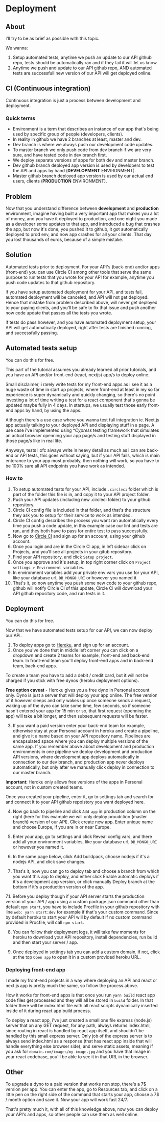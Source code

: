 # Deployment

## About

I'll try to be as brief as possible with this topic.

We wanna:
1. Setup automated tests, anytime we push an update to our API github repo, tests should be automatically ran and if they fail it will let us know.
2. Anytime we push and update to our API github repo, AND automated tests are successfull new version of our API will get deployed online.

## CI (Continuous integration)

Continuous integration is just a process between development and deployment.

### Quick terms

- Environment is a term that describes an instance of our app that's being used by specific group of people (developers, clients).
- In reality in github we have 2 branches at least, master and dev.
- Dev branch is where we always push our development code updates.
- To master branch we only push code from dev branch if we are very sure, and have tested code in dev branch first.
- We deploy separate versions of apps for both dev and master branch.
- Dev github branch deployed app version is used by developers to test the API and apps by hand (**DEVELOPMENT** ENVIRONMENT).
- Master github branch deployed app version is used by our actual end users, clients (**PRODUCTION** ENVIRONMENT).

## Problem

Now that you understand difference between **development** and **production** environment, imagine having built a very important app that makes you a lot of money, and you have it deployed to production, and one night you made as a developer some updates to that app, and introduced a bug that crashes the app, but now it's done, you pushed it to github, it got automatically deployed to prod env, and now app crashes for all your clients. That day you lost thousands of euros, because of a simple mistake.

## Solution

Automated tests prior to deployment. For your API's (back-end) and/or apps (front-end) you can use Circle CI among other tools that serve the same purpose to run tests that you wrote for your API for example, anytime you push code updates to that github repository.

If you have setup automated deployment for your API, and tests fail, automated deployment will be canceled, and API will not get deployed. Hence that mistake from problem described above, will never get deployed to your paying clients, and you'll be safe to fix that issue and push another now code update that passes all the tests you wrote.

If tests do pass however, and you have automated deployment setup, your API will get automatically deployed, right after tests are finished running, and successfully passing.

## Automated tests setup

You can do this for free.

This part of the tutorial assumes you already learned all prior tutorials, and you have an API and/or front-end (react, nextjs) app/s to deploy online.

Small disclaimer, i rarely write tests for my front-end apps as i see it as a huge waste of time in start up projects, where front-end at least in my so far experience is super dynamically and quickly changing, so there's no point investing a lot of time writing a test for a react component that's gonna be updated maybe fully in 4 days. In startups, we usually test those early front-end apps by hand, by using the apps.

Although there's a use case where you wanna test full integration ie. Next.js app actually talking to your deployed API and displaying stuff in a page. A use case i've implemented using **Cypress* testing framework that simulates an actual browser openning your app page/s and testing stuff displayed in those page/s like in real life.

Anyways, tests i ofc always write in heavy detail as much as i can are back-end or API tests, this goes without saying, but if your API fails, which is main enterance to your app most probably, then nothing will work, so you have to be 100% sure all API endpoints you have work as intended.

### How to

1. To setup automated tests for your API, include `.circleci` folder which is part of the folder this file is in, and copy it to your API project folder.
2. Push your API updates (including new .circleci folder) to your github repository.
3. Circle CI config file is included in that folder, and that's the structure they ask you to setup for their service to work as intended.
4. Circle CI config describes the process you want ran automatically every time you push a code update, in this example case our lint and tests are ran, and they both have to pass for entire test to pass successfully.
5. Now go to [Circle CI](https://circleci.com) and sign up for an account, using your github account.
6. Once you login and are in the Circle CI app, in left sidebar click on Projects, and you'll see all projects in your gitub repository.
7. Find your API repository, and click `Setup project`.
8. Once you approve and it's setup, in top right corner click on `Project settings > Environment variables`.
9. In environment variables add your private env vars you use for your API, like your database url, `DB_MONGO_URI` or however you named it.
10. That's it, so now anytime you push some new code to your github repo, github will notify Circle CI of this update, Circle CI will download your API github repository code, and run tests in it.

## Deployment

You can do this for free.

Now that we have automated tests setup for our API, we can now deploy our API.

1. To deploy apps go to [Heroku](https://heroku.com), and sign up for an account.
2. Once you've done that in middle left corner you can click on a dropdown and create 2 teams for example, front-end and back-end team. In front-end team you'll deploy front-end apps and in back-end team, back-end apps.

To create a team you have to add a debit / credit card, but it will not be charged if you stick with free dynos (heroku deployment options).

**Free option caveat** - Heroku gives you a free dyno in Personal account only. Dyno is just a server that will deploy your app online. The free version of it however sleeps and only wakes up once someone sends a request, waking up of the dyno can take some time, few seconds, so if someone hasn't entered your app for 15 min or so, that first request (openning the app) will take a bit longer, and then subsequent requests will be faster.

3. If you want a paid version enter your back-end team for example, otherwise stay at your Personal account in heroku and create a pipeline, and give it a name based on your API repository name. Pipelines are encapsulated space where you can deploy multiple versions of the same app. If you remember above about development and production environments in one pipeline we deploy development and production API versions, where development app deploys automatically in connection to our dev branch, and production app never deploys automatically, but only after we manually click deploy in connection to our master branch.

**Important**: Heroku only allows free versions of the apps in Personal account, not in custom created teams.

Once you created your pipeline, enter it, go to settings tab and search for and connect it to your API github repoistory you want deployed here.

4. Now go back to pipeline and click `Add app` in production column on the right (here for this example we will only deploy proudction (master branch) version of our API). Click create new app. Enter unique name and choose Europe, if you are in or near Europe.

5. Enter your app, go to settings and click Reveal config vars, and there add all your environment variables, like your database url, `DB_MONGO_URI` or however you named it.

6. In the same page below, click Add buildpack, choose nodejs if it's a nodejs API, and click save changes.

7. That's it, now you can go to deploy tab and choose a branch from which you want this app to deploy, and either click Enable automatic deploys if it's a development app version, or click manually Deploy branch at the bottom if it's a production version of the app.

7.1. Before you deploy though if your API server starts the production version of your API / app using a custom package.json command other than default `npm start`, you have to include Procfile in your github repository with line `web: yarn start:dev` for example if that's your custom command. Since by default heroku to start your API will by default if no custom command provided in Procfile, will call `npm start`.

8. You can follow their deployment logs, it will take few moments for heroku to download your API repository, install dependencies, run build and then start your server / app.

9. Once deployed in settings tab you can add a custom domain, if not, click at the top `Open app` to open it in a custom provided heroku URL.

### Deploying front-end app

I made my front-end projects in a way where deploying an API and react or next.js app is pretty much the same, so follow the process above.

How it works for front-end apps is that once you run `yarn build` react app code files get processed and they will all be stored in `build` folder. In that folder there will be index.html file with all react scripts dynamically inserted inside of it during react app build process.

To deploy a react app, i've just created a small one file express (node.js) server that on any GET request, for any path, always returns index.html, since routing in react is handled by react app itself, and shouldn't be handled by this small express server. Only job of the express server is to always send index.html as a response (that has react app inside that will handle everything else browser side), and serve static assets, meaning if you ask for `domain.com/images/my-image.jpg` and you have that image in your react codebase, you'll be able to see it in that URL in the browser.

## Other

To upgrade a dyno to a paid version that works non stop, there's a 7$ version per app. You can enter the app, go to Resources tab, and click on a little pen on the right side of the command that starts your app, choose a 7$ / month option and save it. Now your app will work fast 24/7.

That's pretty much it, with all of this knowledge above, now you can deploy your API's and apps, so other people can use them as well online.
